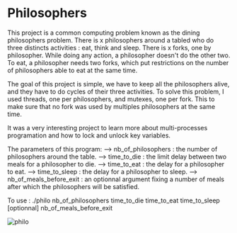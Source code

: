 # Philosophers

This project is a common computing problem known as the dining philosophers problem.
There is x philosophers around a tabled who do three distincts activities : eat, think and sleep.
There is x forks, one by philosopher. While doing any action, a philosopher doesn't do the other two.
To eat, a philosopher needs two forks, which put restrictions on the number of philosophers able to eat at the same time.

The goal of this project is simple, we have to keep all the philosophers alive, and they have to do cycles of their three activities.
To solve this problem, I used threads, one per philosophers, and mutexes, one per fork. This to make sure that no fork was used by multiples philosophers at the same time.

It was a very interesting project to learn more about multi-processes programation and how to lock and unlock key variables.

The parameters of this program:
  --> nb_of_philosophers : the number of philosophers around the table. 
  --> time_to_die : the limit delay between two meals for a philosopher to die.
  --> time_to_eat : the delay for a philosopher to eat.
  --> time_to_sleep : the delay for a philosopher to sleep.
  --> nb_of_meals_before_exit : an optionnal argument fixing a number of meals after which the philosophers will be satisfied.

To use :
  ./philo nb_of_philosophers time_to_die time_to_eat time_to_sleep [optionnal] nb_of_meals_before_exit

![philo](https://user-images.githubusercontent.com/55747965/147947208-d7889ffa-5646-4ad0-858f-c917ced87ba9.gif)
